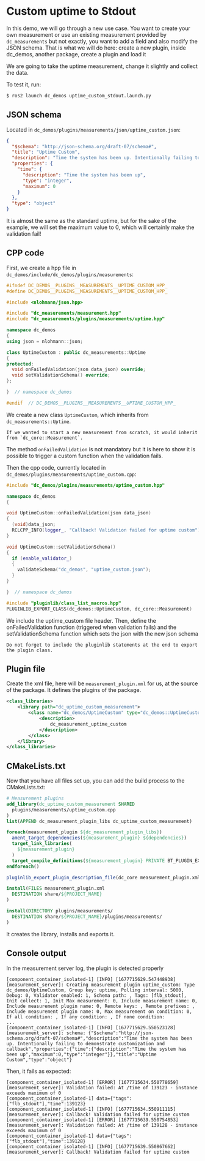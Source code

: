 # Custom uptime to Stdout

In this demo, we will go through a new use case. You want to create your own measurement or use an existing measurement provided by `dc_measurements` but not exactly, you want to add a field and also modify the JSON schema. That is what we will do here: create a new plugin, inside dc_demos, another package, create a plugin and load it

We are going to take the uptime measurement, change it slightly and collect the data.

To test it, run:

```bash
$ ros2 launch dc_demos uptime_custom_stdout.launch.py
```

## JSON schema

Located in `dc_demos/plugins/measurements/json/uptime_custom.json`:

```json
{
  "$schema": "http://json-schema.org/draft-07/schema#",
  "title": "Uptime Custom",
  "description": "Time the system has been up. Intentionally failing to demonstrate customization and callback",
  "properties": {
    "time": {
      "description": "Time the system has been up",
      "type": "integer",
      "maximum": 0
    }
  },
  "type": "object"
}
```

It is almost the same as the standard uptime, but for the sake of the example, we will set the maximum value to 0, which will certainly make the validation fail!

## CPP code

First, we create a hpp file in `dc_demos/include/dc_demos/plugins/measurements`:

```cpp
#ifndef DC_DEMOS__PLUGINS__MEASUREMENTS__UPTIME_CUSTOM_HPP_
#define DC_DEMOS__PLUGINS__MEASUREMENTS__UPTIME_CUSTOM_HPP_

#include <nlohmann/json.hpp>

#include "dc_measurements/measurement.hpp"
#include "dc_measurements/plugins/measurements/uptime.hpp"

namespace dc_demos
{
using json = nlohmann::json;

class UptimeCustom : public dc_measurements::Uptime
{
protected:
  void onFailedValidation(json data_json) override;
  void setValidationSchema() override;
};

}  // namespace dc_demos

#endif  // DC_DEMOS__PLUGINS__MEASUREMENTS__UPTIME_CUSTOM_HPP_
```

We create a new class `UptimeCustom`, which inherits from `dc_measurements::Uptime`.

```admonish info
If we wanted to start a new measurement from scratch, it would inherit from `dc_core::Measurement`.
```

The method `onFailedValidation` is not mandatory but it is here to show it is possible to trigger a custom function when the validation fails.

Then the cpp code, currently located in `dc_demos/plugins/measurements/uptime_custom.cpp`:

```cpp
#include "dc_demos/plugins/measurements/uptime_custom.hpp"

namespace dc_demos
{

void UptimeCustom::onFailedValidation(json data_json)
{
  (void)data_json;
  RCLCPP_INFO(logger_, "Callback! Validation failed for uptime custom");
}

void UptimeCustom::setValidationSchema()
{
  if (enable_validator_)
  {
    validateSchema("dc_demos", "uptime_custom.json");
  }
}

}  // namespace dc_demos

#include "pluginlib/class_list_macros.hpp"
PLUGINLIB_EXPORT_CLASS(dc_demos::UptimeCustom, dc_core::Measurement)
```

We include the uptime_custom file header. Then, define the onFailedValidation function (triggered when validation fails) and the setValidationSchema function which sets the json with the new json schema

```admonish info
Do not forget to include the pluginlib statements at the end to export the plugin class.
```

## Plugin file
Create the xml file, here will be `measurement_plugin.xml` for us, at the source of the package. It defines the plugins of the package.

```xml
<class_libraries>
    <library path="dc_uptime_custom_measurement">
        <class name="dc_demos/UptimeCustom" type="dc_demos::UptimeCustom" base_class_type="dc_core::Measurement">
            <description>
                dc_measurement_uptime_custom
            </description>
        </class>
    </library>
</class_libraries>
```

## CMakeLists.txt
Now that you have all files set up, you can add the build process to the CMakeLists.txt:

```cmake
# Measurement plugins
add_library(dc_uptime_custom_measurement SHARED
  plugins/measurements/uptime_custom.cpp
)
list(APPEND dc_measurement_plugin_libs dc_uptime_custom_measurement)

foreach(measurement_plugin ${dc_measurement_plugin_libs})
  ament_target_dependencies(${measurement_plugin} ${dependencies})
  target_link_libraries(
    ${measurement_plugin}
  )
  target_compile_definitions(${measurement_plugin} PRIVATE BT_PLUGIN_EXPORT)
endforeach()

pluginlib_export_plugin_description_file(dc_core measurement_plugin.xml)

install(FILES measurement_plugin.xml
  DESTINATION share/${PROJECT_NAME}
)

install(DIRECTORY plugins/measurements/
  DESTINATION share/${PROJECT_NAME}/plugins/measurements/
)
```

It creates the library, installs and exports it.

## Console output

In the measurement server log, the plugin is detected properly

```
[component_container_isolated-1] [INFO] [1677715629.547448938] [measurement_server]: Creating measurement plugin uptime_custom: Type dc_demos/UptimeCustom, Group key: uptime, Polling interval: 5000, Debug: 0, Validator enabled: 1, Schema path: , Tags: [flb_stdout], Init collect: 1, Init Max measurement: 0, Include measurement name: 0, Include measurement plugin name: 0, Remote keys: , Remote prefixes: , Include measurement plugin name: 0, Max measurement on condition: 0, If all condition: , If any condition: , If none condition:
...
[component_container_isolated-1] [INFO] [1677715629.550523128] [measurement_server]: schema: {"$schema":"http://json-schema.org/draft-07/schema#","description":"Time the system has been up. Intentionally failing to demonstrate customization and callback","properties":{"time":{"description":"Time the system has been up","maximum":0,"type":"integer"}},"title":"Uptime Custom","type":"object"}
```

Then, it fails as expected:

```
[component_container_isolated-1] [ERROR] [1677715634.550778659] [measurement_server]: Validation failed: At /time of 139123 - instance exceeds maximum of 0
[component_container_isolated-1] data={"tags":["flb_stdout"],"time":139123}
[component_container_isolated-1] [INFO] [1677715634.550911115] [measurement_server]: Callback! Validation failed for uptime custom
[component_container_isolated-1] [ERROR] [1677715639.550754853] [measurement_server]: Validation failed: At /time of 139128 - instance exceeds maximum of 0
[component_container_isolated-1] data={"tags":["flb_stdout"],"time":139128}
[component_container_isolated-1] [INFO] [1677715639.550867662] [measurement_server]: Callback! Validation failed for uptime custom
```
